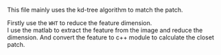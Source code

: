 This file mainly uses the kd-tree algorithm to match the patch.

Firstly use the `WHT` to reduce the feature dimension.<br>
I use the matlab to extract the feature from the image and reduce the dimension.
And convert the feature to c++ module to calculate the closet patch.
